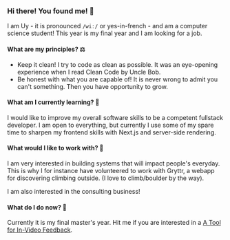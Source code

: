 ### Hi there! You found me! 👋

I am Uy - it is pronounced `/wiː/` or yes-in-french - and am a computer science student!
This year is my final year and I am looking for a job.

#### What are my principles? ⚖️

* Keep it clean! I try to code as clean as possible. It was an eye-opening experience when I read Clean Code by Uncle Bob. 
* Be honest with what you are capable of! It is never wrong to admit you can't something. Then you have opportunity to grow.

#### What am I currently learning? 🤖

I would like to improve my overall software skills to be a competent fullstack developer.
I am open to everything, but currently I use some of my spare time
to sharpen my frontend skills with Next.js and server-side rendering.

#### What would I like to work with? 💼

I am very interested in building systems that will impact people's everyday.
This is why I for instance have volunteered to work with Gryttr, a webapp for discovering climbing outside.
(I love to climb/boulder by the way).

I am also interested in the consulting business!

#### What do I do now? 🎥

Currently it is my final master's year. Hit me if you are interested in a [A Tool for In-Video Feedback](https://lci.idi.ntnu.no/wp-content/uploads/2020/02/MasterThesis_InVideoFeedback.pdf).
